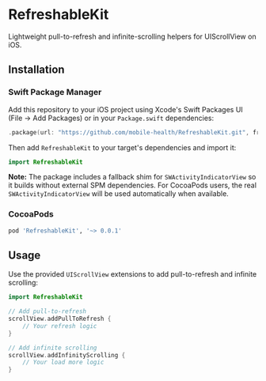 # RefreshableKit

Lightweight pull-to-refresh and infinite-scrolling helpers for UIScrollView on iOS.

## Installation

### Swift Package Manager

Add this repository to your iOS project using Xcode's Swift Packages UI (File → Add Packages) or in your `Package.swift` dependencies:

```swift
.package(url: "https://github.com/mobile-health/RefreshableKit.git", from: "0.0.1")
```

Then add `RefreshableKit` to your target's dependencies and import it:

```swift
import RefreshableKit
```

**Note:** The package includes a fallback shim for `SWActivityIndicatorView` so it builds without external SPM dependencies. For CocoaPods users, the real `SWActivityIndicatorView` will be used automatically when available.

### CocoaPods

```ruby
pod 'RefreshableKit', '~> 0.0.1'
```

## Usage

Use the provided `UIScrollView` extensions to add pull-to-refresh and infinite scrolling:

```swift
import RefreshableKit

// Add pull-to-refresh
scrollView.addPullToRefresh {
    // Your refresh logic
}

// Add infinite scrolling
scrollView.addInfinityScrolling {
    // Your load more logic
}
```
